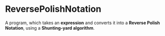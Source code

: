 # ReversePolishNotation

A program, which takes an **expression** and converts it into a **Reverse Polish Notation**, using a **Shunting-yard algorithm**.

